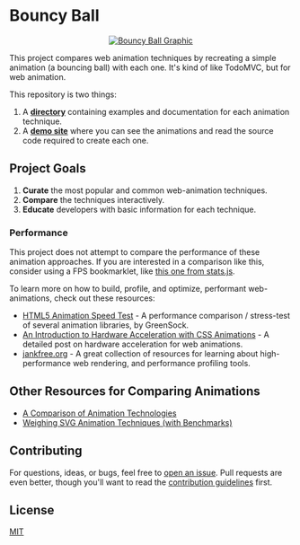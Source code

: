 # Bouncy Ball

<p align="center">
  <a href="http://sparkbox.github.io/bouncy-ball/">
    <img alt="Bouncy Ball Graphic" src="site/assets/images/graphic.png" />
  </a>
</p>

This project compares web animation techniques by recreating a simple animation (a bouncing ball) with each one. It's kind of like TodoMVC, but for web animation.

This repository is two things:

  1. A **[directory](https://github.com/sparkbox/bouncy-ball/tree/master/examples)** containing examples and documentation for each animation technique.
  2. A **[demo site](http://sparkbox.github.io/bouncy-ball/)** where you can see the animations and read the source code required to create each one.

## Project Goals

  1. **Curate** the most popular and common web-animation techniques.
  2. **Compare** the techniques interactively.
  3. **Educate** developers with basic information for each technique.

### Performance

This project does not attempt to compare the performance of these animation approaches. If you are interested in a comparison like this, consider using a FPS bookmarklet, like [this one from stats.js](https://github.com/mrdoob/stats.js/#bookmarklet).

To learn more on how to build, profile, and optimize, performant web-animations, check out these resources:

  * [HTML5 Animation Speed Test](https://greensock.com/js/speed.html) - A performance comparison / stress-test of several animation libraries, by GreenSock.
  * [An Introduction to Hardware Acceleration with CSS Animations](https://www.sitepoint.com/introduction-to-hardware-acceleration-css-animations/) - A detailed post on hardware acceleration for web animations.
  * [jankfree.org](http://jankfree.org/) - A great collection of resources for learning about high-performance web rendering, and performance profiling tools.

## Other Resources for Comparing Animations

  * [A Comparison of Animation Technologies](https://css-tricks.com/comparison-animation-technologies/)
  * [Weighing SVG Animation Techniques (with Benchmarks)](https://css-tricks.com/weighing-svg-animation-techniques-benchmarks/)

## Contributing

 For questions, ideas, or bugs, feel free to [open an issue](https://github.com/sparkbox/bouncy-ball/issues/new). Pull requests are even better, though you'll want to read the [contribution guidelines](contributing.md) first.

## License

[MIT](https://github.com/sparkbox/bouncy-ball/blob/gh-pages/license.md)
